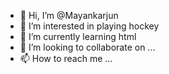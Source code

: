- 👋 Hi, I’m @Mayankarjun
- 👀 I’m interested in playing hockey
- 🌱 I’m currently learning html
- 💞️ I’m looking to collaborate on ...
- 📫 How to reach me ...

<!---
Mayankarjun/Mayankarjun is a ✨ special ✨ repository because its `README.md` (this file) appears on your GitHub profile.
You can click the Preview link to take a look at your changes.
--->
